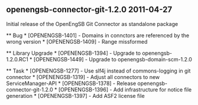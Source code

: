 openengsb-connector-git-1.2.0 2011-04-27
---------------------------------------------------------------------

Initial release of the OpenEngSB Git Connector as standalone package

** Bug
    * [OPENENGSB-1401] - Domains in connctors are referenced by the wrong version
    * [OPENENGSB-1409] - Range missformed

** Library Upgrade
    * [OPENENGSB-1394] - Upgrade to openengsb-1.2.0.RC1
    * [OPENENGSB-1449] - Upgrade to openengsb-domain-scm-1.2.0

** Task
    * [OPENENGSB-1277] - Use slf4j instead of commons-logging in git connector
    * [OPENENGSB-1319] - Adjust all connectors to new ServiceManager-API
    * [OPENENGSB-1378] - Release openengsb-connector-git-1.2.0
    * [OPENENGSB-1396] - Add infrastructure for notice file generation
    * [OPENENGSB-1397] - Add ASF2 license file

